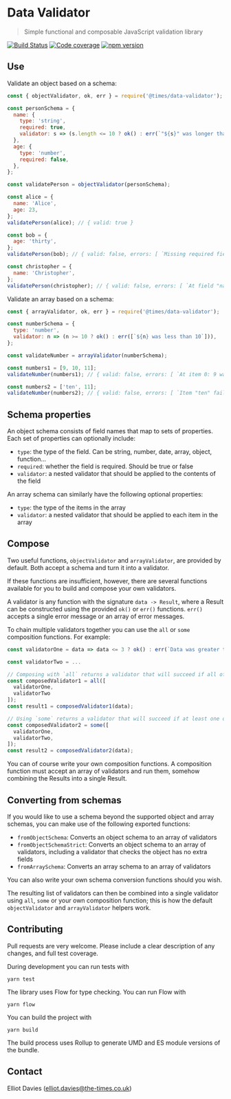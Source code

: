 # Data Validator

> Simple functional and composable JavaScript validation library

[![Build Status](https://travis-ci.org/times/data-validator.svg?branch=master)](https://travis-ci.org/times/data-validator) [![Code coverage](https://codecov.io/gh/times/data-validator/branch/master/graph/badge.svg)](https://codecov.io/gh/times/data-validator) [![npm version](https://badge.fury.io/js/%40times%2Fdata-validator.svg)](https://badge.fury.io/js/%40times%2Fdata-validator)

## Use

Validate an object based on a schema:

```js
const { objectValidator, ok, err } = require('@times/data-validator');

const personSchema = {
  name: {
    type: 'string',
    required: true,
    validator: s => (s.length <= 10 ? ok() : err(`"${s}" was longer than 10`)),
  },
  age: {
    type: 'number',
    required: false,
  },
};

const validatePerson = objectValidator(personSchema);

const alice = {
  name: 'Alice',
  age: 23,
};
validatePerson(alice); // { valid: true }

const bob = {
  age: 'thirty',
};
validatePerson(bob); // { valid: false, errors: [ `Missing required field "name"`, `Field "age" failed to typecheck (expected number)` ] }

const christopher = {
  name: 'Christopher',
};
validatePerson(christopher); // { valid: false, errors: [ `At field "name": "Christopher" was longer than 10` ] }
```

Validate an array based on a schema:

```js
const { arrayValidator, ok, err } = require('@times/data-validator');

const numberSchema = {
  type: 'number',
  validator: n => (n >= 10 ? ok() : err([`${n} was less than 10`])),
};

const validateNumber = arrayValidator(numberSchema);

const numbers1 = [9, 10, 11];
validateNumber(numbers1); // { valid: false, errors: [ `At item 0: 9 was less than 10` ] }

const numbers2 = ['ten', 11];
validateNumber(numbers2); // { valid: false, errors: [ `Item "ten" failed to typecheck (expected number)` ] }
```

## Schema properties

An object schema consists of field names that map to sets of properties. Each set of properties can optionally include:

* `type`: the type of the field. Can be string, number, date, array, object, function...
* `required`: whether the field is required. Should be true or false
* `validator`: a nested validator that should be applied to the contents of the field

An array schema can similarly have the following optional properties:

* `type`: the type of the items in the array
* `validator`: a nested validator that should be applied to each item in the array

## Compose

Two useful functions, `objectValidator` and `arrayValidator`, are provided by default. Both accept a schema and turn it into a validator.

If these functions are insufficient, however, there are several functions available for you to build and compose your own validators.

A validator is any function with the signature `data -> Result`, where a Result can be constructed using the provided `ok()` or `err()` functions. `err()` accepts a single error message or an array of error messages.

To chain multiple validators together you can use the `all` or `some` composition functions. For example:

```js
const validatorOne = data => data <= 3 ? ok() : err(`Data was greater than three`);

const validatorTwo = ...

// Composing with `all` returns a validator that will succeed if all of the given validators succeed
const composedValidator1 = all([
  validatorOne,
  validatorTwo
]);
const result1 = composedValidator1(data);

// Using `some` returns a validator that will succeed if at least one of the given validators succeeds
const composedValidator2 = some([
  validatorOne,
  validatorTwo,
]);
const result2 = composedValidator2(data);
```

You can of course write your own composition functions. A composition function must accept an array of validators and run them, somehow combining the Results into a single Result.

## Converting from schemas

If you would like to use a schema beyond the supported object and array schemas, you can make use of the following exported functions:

* `fromObjectSchema`: Converts an object schema to an array of validators
* `fromObjectSchemaStrict`: Converts an object schema to an array of validators, including a validator that checks the object has no extra fields
* `fromArraySchema`: Converts an array schema to an array of validators

You can also write your own schema conversion functions should you wish.

The resulting list of validators can then be combined into a single validator using `all`, `some` or your own composition function; this is how the default `objectValidator` and `arrayValidator` helpers work.

## Contributing

Pull requests are very welcome. Please include a clear description of any changes, and full test coverage.

During development you can run tests with

    yarn test

The library uses Flow for type checking. You can run Flow with

    yarn flow

You can build the project with

    yarn build

The build process uses Rollup to generate UMD and ES module versions of the bundle.

## Contact

Elliot Davies (elliot.davies@the-times.co.uk)
